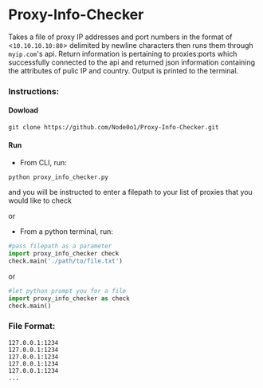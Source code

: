 # Proxy-Info-Checker
Takes a file of proxy IP addresses and port numbers in the format of <`10.10.10.10:80`> delimited by newline characters then runs them through `myip.com`'s api. Return information is pertaining to proxies:ports which successfully connected to the api and returned json information containing the attributes of pulic IP and country. Output is printed to the terminal.

### **Instructions:**
#### Dowload
  ```console
  git clone https://github.com/Node0o1/Proxy-Info-Checker.git
  ```
  
#### Run
- From CLI, run:
```console
python proxy_info_checker.py
```
  and you will be instructed to enter a filepath to your list of proxies that you would like to check
  
  or
  
- From a python terminal, run:
  
```python
#pass filepath as a parameter
import proxy_info_checker check
check.main('./path/to/file.txt')
```
  or
  
```python
#let python prompt you for a file
import proxy_info_checker as check
check.main()
```
  
### **File Format:**
```
127.0.0.1:1234
127.0.0.1:1234
127.0.0.1:1234
127.0.0.1:1234
127.0.0.1:1234
...
```
